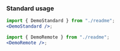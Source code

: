 ### Standard usage

```jsx harmony
import { DemoStandard } from "./readme";
<DemoStandard />;
```

```jsx harmony
import { DemoRemote } from "./readme";
<DemoRemote />;
```
